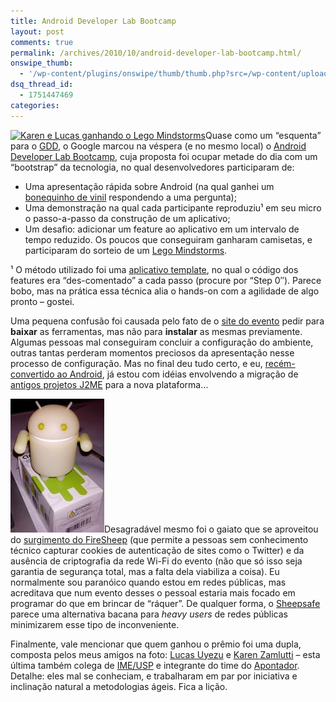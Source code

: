 ```yaml
---
title: Android Developer Lab Bootcamp
layout: post
comments: true
permalink: /archives/2010/10/android-developer-lab-bootcamp.html/
onswipe_thumb:
  - '/wp-content/plugins/onswipe/thumb/thumb.php?src=/wp-content/uploads/2010/10/boneco_android.jpg&amp;w=600&amp;h=800&amp;zc=1&amp;q=75&amp;f=0'
dsq_thread_id:
  - 1751447469
categories:
---
```

[<img class="alignright" src="http://farm2.static.flickr.com/1205/5130986938_393c4f8df6_m.jpg" alt="Karen e Lucas ganhando o Lego Mindstorms" width="240" height="180" />][1]Quase como um &#8220;esquenta&#8221; para o [GDD][2], o Google marcou na véspera (e no mesmo local) o [Android Developer Lab Bootcamp][3], cuja proposta foi ocupar metade do dia com um &#8220;bootstrap&#8221; da tecnologia, no qual desenvolvedores participaram de:

*   Uma apresentação rápida sobre Android (na qual ganhei um [bonequinho de vinil][4] respondendo a uma pergunta);
*   Uma demonstração na qual cada participante reproduziu¹ em seu micro o passo-a-passo da construção de um aplicativo;
*   Um desafio: adicionar um feature ao aplicativo em um intervalo de tempo reduzido. Os poucos que conseguiram ganharam camisetas, e participaram do sorteio de um [Lego Mindstorms][5].

¹ O método utilizado foi uma [aplicativo template][6], no qual o código dos features era &#8220;des-comentado&#8221; a cada passo (procure por &#8220;Step 0&#8243;). Parece bobo, mas na prática essa técnica alia o hands-on com a agilidade de algo pronto &#8211; gostei.

Uma pequena confusão foi causada pelo fato de o [site do evento][3] pedir para **baixar** as ferramentas, mas não para **instalar** as mesmas previamente. Algumas pessoas mal conseguiram concluir a configuração do ambiente, outras tantas perderam momentos preciosos da apresentação nesse processo de configuração. Mas no final deu tudo certo, e eu, [recém-convertido ao Android][7], já estou com idéias envolvendo a migração de [antigos projetos J2ME][8] para a nova plataforma&#8230;

[<img class="alignleft size-full wp-image-4753" title="Bonequinho do Android que eu ganhei" src="/wp-content/uploads/2010/10/boneco_android.jpg" alt="Bonequinho do Android que eu ganhei" width="150" height="214" />][9]Desagradável mesmo foi o gaiato que se aproveitou do [surgimento do FireSheep][10] (que permite a pessoas sem conhecimento técnico capturar cookies de autenticação de sites como o Twitter) e da ausência de criptografia da rede Wi-Fi do evento (não que só isso seja garantia de segurança total, mas a falta dela viabiliza a coisa). Eu normalmente sou paranóico quando estou em redes públicas, mas acreditava que num evento desses o pessoal estaria mais focado em programar do que em brincar de &#8220;ráquer&#8221;. De qualquer forma, o [Sheepsafe][11] parece uma alternativa bacana para *heavy users* de redes públicas minimizarem esse tipo de inconveniente.

Finalmente, vale mencionar que quem ganhou o prêmio foi uma dupla, composta pelos meus amigos na foto: [Lucas Uyezu][12] e [Karen Zamlutti][13] &#8211; esta última também colega de [IME/USP][14] e integrante do time do [Apontador][15]. Detalhe: eles mal se conheciam, e trabalharam em par por iniciativa e inclinação natural a metodologias ágeis. Fica a lição.

 [1]: http://www.flickr.com/photos/chesterbr/5130986938/ "Karen e Lucas ganhando o Lego Mindstorms by chesterbr, on Flickr"
 [2]: http://www.google.com.br/events/developerday/2010/
 [3]: https://adl-latam-reg.appspot.com/res/index.html
 [4]: http://gizmodo.com/5463234/these-android-vinyl-toys-spell-bad-news-for-my-bank-account
 [5]: http://pt.wikipedia.org/wiki/LEGO_Mindstorms
 [6]: http://aponta.me/AVle
 [7]: http://www.mundotecno.info/gadgets/sony-ericsson-xperia-x10-mini-pro
 [8]: /archives/2006/01/mt.html
 [9]: http://www.flickr.com/photos/chesterbr/5134028790/in/dateposted/
 [10]: http://noticias.r7.com/tecnologia-e-ciencia/noticias/extensao-do-navegador-firefox-revela-senhas-do-twitter-e-do-facebook-20101025.html
 [11]: http://github.com/nicksieger/sheepsafe
 [12]: http://twitter.com/#!/lucasuyezu
 [13]: http://www.facebook.com/zamlutti
 [14]: http://www.ime.usp.br/
 [15]: http://www.apontador.com.br/
